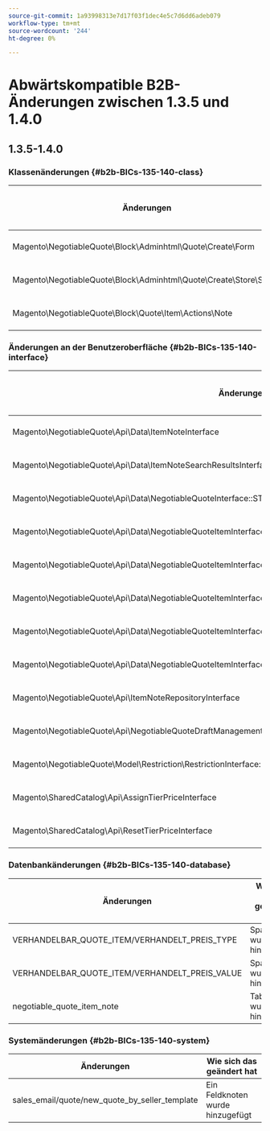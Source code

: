 ```yaml
---
source-git-commit: 1a93998313e7d17f03f1dec4e5c7d6dd6adeb079
workflow-type: tm+mt
source-wordcount: '244'
ht-degree: 0%

---
```

# Abwärtskompatible B2B-Änderungen zwischen 1.3.5 und 1.4.0

## 1.3.5-1.4.0

### Klassenänderungen {#b2b-BICs-135-140-class}

| Änderungen | Wie sich das geändert hat |
| --- | --- |
| Magento\NegotiableQuote\Block\Adminhtml\Quote\Create\Form | Klasse wurde hinzugefügt. |
| Magento\NegotiableQuote\Block\Adminhtml\Quote\Create\Store\Select | Klasse wurde hinzugefügt. |
| Magento\NegotiableQuote\Block\Quote\Item\Actions\Note | Klasse wurde hinzugefügt. |

### Änderungen an der Benutzeroberfläche {#b2b-BICs-135-140-interface}

| Änderungen | Wie sich das geändert hat |
| --- | --- |
| Magento\NegotiableQuote\Api\Data\ItemNoteInterface | Schnittstelle wurde hinzugefügt. |
| Magento\NegotiableQuote\Api\Data\ItemNoteSearchResultsInterface | Schnittstelle wurde hinzugefügt. |
| Magento\NegotiableQuote\Api\Data\NegotiableQuoteInterface::STATUS\_DRAFT\_BY\_ADMIN | Konstante wurde hinzugefügt. |
| Magento\NegotiableQuote\Api\Data\NegotiableQuoteItemInterface::NEGOTIATED\_PRICE\_TYPE | Konstante wurde hinzugefügt. |
| Magento\NegotiableQuote\Api\Data\NegotiableQuoteItemInterface::NEGOTIATED\_PRICE\_TYPE\_AMOUNT\_DISCOUNT | Konstante wurde hinzugefügt. |
| Magento\NegotiableQuote\Api\Data\NegotiableQuoteItemInterface::NEGOTIATED\_PRICE\_TYPE\_PERCENTAGE\_DISCOUNT | Konstante wurde hinzugefügt. |
| Magento\NegotiableQuote\Api\Data\NegotiableQuoteItemInterface::NEGOTIATED\_PRICE\_TYPE\_PROPOSED\_TOTAL | Konstante wurde hinzugefügt. |
| Magento\NegotiableQuote\Api\Data\NegotiableQuoteItemInterface::NEGOTIATED\_PRICE\_VALUE | Konstante wurde hinzugefügt. |
| Magento\NegotiableQuote\Api\ItemNoteRepositoryInterface | Schnittstelle wurde hinzugefügt. |
| Magento\NegotiableQuote\Api\NegotiableQuoteDraftManagementInterface | Schnittstelle wurde hinzugefügt. |
| Magento\NegotiableQuote\Model\Restriction\RestrictionInterface::ACTION\_VIEW | Konstante wurde hinzugefügt. |
| Magento\SharedCatalog\Api\AssignTierPriceInterface | Schnittstelle wurde hinzugefügt. |
| Magento\SharedCatalog\Api\ResetTierPriceInterface | Schnittstelle wurde hinzugefügt. |

### Datenbankänderungen {#b2b-BICs-135-140-database}

| Änderungen | Wie sich das geändert hat |
| --- | --- |
| VERHANDELBAR\_QUOTE\_ITEM/VERHANDELT\_PREIS\_TYPE | Spalte wurde hinzugefügt |
| VERHANDELBAR\_QUOTE\_ITEM/VERHANDELT\_PREIS\_VALUE | Spalte wurde hinzugefügt |
| negotiable\_quote\_item\_note | Tabelle wurde hinzugefügt |

### Systemänderungen {#b2b-BICs-135-140-system}

| Änderungen | Wie sich das geändert hat |
| --- | --- |
| sales\_email/quote/new\_quote\_by\_seller\_template | Ein Feldknoten wurde hinzugefügt |
